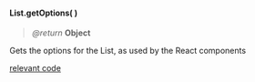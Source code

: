 #### List.getOptions( )   
> _@return_ **Object**    

Gets the options for the List, as used by the React components

<div class="code-header addGitHubLink" data-file="lib/list/getOptions.js"><a href="#" class="loadCode">relevant code</a></div><pre class=" language-javascript hideCode api"></pre> 
